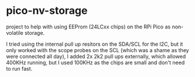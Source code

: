 # pico-nv-storage
project to help with using EEProm (24LCxx chips) on the RPi Pico as non-volatile storage.

I tried using the internal pull up resitors on the SDA/SCL for the I2C, but it only worked with the scope probes on the SCL (which was a shame as they were connected all day), I added 2x 2k2 pull ups externally, which allowed 400KHz running, but I used 100KHz as the chips are small and don't need to run fast. 
